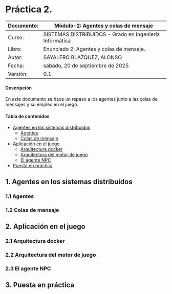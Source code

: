 # Práctica 2.

| Documento: | Módulo-2: Agentes y colas de mensaje                    |
| ---------- | ------------------------------------------------------- |
| Curso:     | SISTEMAS DISTRIBUIDOS - Grado en Ingeniería Informática |
| Libro:     | Enunciado 2: Agentes y colas de mensaje.                |
| Autor:     | SAYALERO BLAZQUEZ, ALONSO                               |
| Fecha:     | sabado, 20 de septiembre de 2025                        |
| Versión:   | 0.1                                                     |

#### Descripción

En este documento se hace un repaso a los agentes junto a las colas de mensajes y su empleo en el juego.

#### Tabla de contenidos

- [Agentes en los sistemas distribuidos](#agentes-en-los-sistemas-distribuidos)
  - [Agentes](#agentes)
  - [Colas de mensaje](#colas-de-mensaje)
- [Aplicación en el juego](#aplicaci%C3%B3n-en-el-juego)
  - [Arquitectura docker](#arquitectura-docker)
  - [Arquitectura del motor de juego](#arquitectura-del-motor-de-juego)
  - [El agente NPC](#el-agente-npc)
- [Puesta en práctica](#puesta-en-pr%C3%A1ctica)

## 1. Agentes en los sistemas distribuidos

### 1.1 Agentes

<!-- Explicación corta de lo que es un agente en un sistema distribuido y de sus partes -->

### 1.2 Colas de mensaje

<!-- Profundizaje en las colas de mensajes que forman parte de un agente --->

## 2. Aplicación en el juego

### 2.1 Arquitectura docker

<!-- Explicación de la arquitectura y del uso dado a docker para simular un sistema distribuido --->
<!-- Diagrama del sistema --->

### 2.2 Arquitectura del motor de juego

<!-- Explicación de la arquitectura del motor de juego --->
<!-- Diagrama del sistema --->

### 2.3 El agente NPC

<!-- Profundizaje en la arquitectura del agente NPC del motor de juego --->

## 3. Puesta en práctica

<!-- Explicación de la práctica --->
